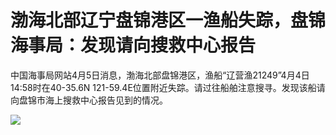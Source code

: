 # 渤海北部辽宁盘锦港区一渔船失踪，盘锦海事局：发现请向搜救中心报告

中国海事局网站4月5日消息，渤海北部盘锦港区，渔船“辽营渔21249”4月4日14:58时在40-35.6N
121-59.4E位置附近失踪。请过往船舶注意搜寻。发现该船请向盘锦市海上搜救中心报告见到的情况。

![](https://inews.gtimg.com/om_bt/OGCBl5nXjM03E7QL-VGRohlcAdiFfdcGKO2tblWAyPg3sAA/1000)

